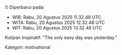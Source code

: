 ⏰ Diperbarui pada:
- WIB: Rabu, 20 Agustus 2025 11.32.48 UTC
- WITA: Rabu, 20 Agustus 2025 12.32.48 UTC
- WIT: Rabu, 20 Agustus 2025 13.32.48 UTC

Kutipan Inspiratif:
"The only easy day was yesterday."


Kategori: motivational

